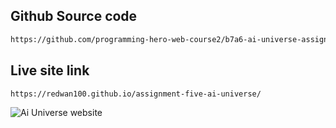 ## Github Source code
```diff
https://github.com/programming-hero-web-course2/b7a6-ai-universe-assignment-redwan100
```
## Live site link
```
https://redwan100.github.io/assignment-five-ai-universe/
```
![Ai Universe website](https://user-images.githubusercontent.com/78641603/222868158-4e44fb8c-7ba0-4779-8e83-0e18adbf75de.png)
